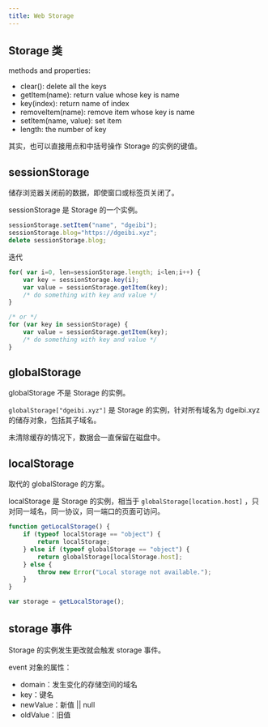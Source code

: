 ```yaml
---
title: Web Storage
---
```


## Storage 类

methods and properties:

- clear(): delete all the keys
- getItem(name): return value whose key is name
- key(index): return name of index
- removeItem(name): remove item whose key is name
- setItem(name, value): set item
- length: the number of key

其实，也可以直接用点和中括号操作 Storage 的实例的键值。

## sessionStorage

储存浏览器关闭前的数据，即使窗口或标签页关闭了。

sessionStorage 是 Storage 的一个实例。

```javascript
sessionStorage.setItem("name", "dgeibi");
sessionStorage.blog="https://dgeibi.xyz";
delete sessionStorage.blog;
```

迭代

```javascript
for( var i=0, len=sessionStorage.length; i<len;i++) {
    var key = sessionStorage.key(i);
    var value = sessionStorage.getItem(key);
    /* do something with key and value */
}

/* or */
for (var key in sessionStorage) {
    var value = sessionStorage.getItem(key);
    /* do something with key and value */
}
```

## globalStorage

globalStorage 不是 Storage 的实例。

`globalStorage["dgeibi.xyz"]` 是 Storage 的实例，针对所有域名为 dgeibi.xyz 的储存对象，包括其子域名。

未清除缓存的情况下，数据会一直保留在磁盘中。

## localStorage

取代的 globalStorage 的方案。

localStorage 是 Storage 的实例，相当于 `globalStorage[location.host]` ，只对同一域名，同一协议，同一端口的页面可访问。

```javascript
function getLocalStorage() {
    if (typeof localStorage == "object") {
        return localStorage;
    } else if (typeof globalStorage == "object") {
        return globalStorage[localStorage.host];
    } else {
        throw new Error("Local storage not available.");
    }
}

var storage = getLocalStorage();
```

## storage 事件

Storage 的实例发生更改就会触发 storage 事件。

event 对象的属性：

- domain：发生变化的存储空间的域名
- key：键名
- newValue：新值 \|\| null
- oldValue：旧值

